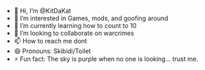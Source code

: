 - 👋 Hi, I’m @KitDaKat
- 👀 I’m interested in Games, mods, and goofing around
- 🌱 I’m currently learning how to count to 10
- 💞️ I’m looking to collaborate on warcrimes
- 📫 How to reach me dont
- 😄 Pronouns: Skibidi/Toilet
- ⚡ Fun fact: The sky is purple when no one is looking... trust me.

<!---
KitDaKat/KitDaKat is a ✨ special ✨ repository because its `README.md` (this file) appears on your GitHub profile.
You can click the Preview link to take a look at your changes.
--->
